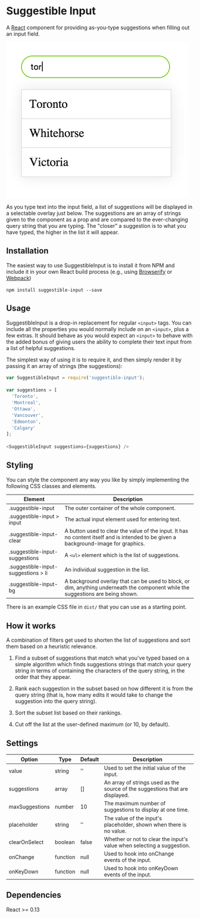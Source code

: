 # Suggestible Input

A [React](http://facebook.github.io/react/index.html)
component for providing as-you-type suggestions when filling out an input field.

![screenshot](screenshot.png)

As you type text into the input field, a list of suggestions will be displayed
in a selectable overlay just below. The suggestions are an array of strings
given to the component as a prop and are compared to the ever-changing query
string that you are typing. The "closer" a suggestion is to what you have typed,
the higher in the list it will appear.

## Installation

The easiest way to use SuggestibleInput is to install it from NPM and include
it in your own React build process (e.g., using
[Browserify](http://browserify.org/) or [Webpack](http://webpack.github.io/))

`npm install suggestible-input --save`

## Usage

SuggestibleInput is a drop-in replacement for regular `<input>` tags. You can
include all the properties you would normally include on an `<input>`, plus a
few extras. It should behave as you would expect an `<input>` to behave with
the added bonus of giving users the ability to complete their text input from
a list of helpful suggestions.

The simplest way of using it is to require it, and then simply render it by
passing it an array of strings (the suggestions):

```javascript
var SuggestibleInput = require('suggestible-input');

var suggestions = [
  'Toronto',
  'Montreal',
  'Ottawa',
  'Vancouver',
  'Edmonton',
  'Calgary'
];

<SuggestibleInput suggestions={suggestions} />
```

## Styling

You can style the component any way you like by simply implementing the following
CSS classes and elements.

Element | Description
------- | -----------
.suggestible-input | The outer container of the whole component.
.suggestible-input > input | The actual input element used for entering text.
.suggestible-input-clear | A button used to clear the value of the input. It has no content itself and is intended to be given a background-image for graphics.
.suggestible-input-suggestions | A `<ul>` element which is the list of suggestions.
.suggestible-input-suggestions > li | An individual suggestion in the list.
.suggestible-input-bg | A background overlay that can be used to block, or dim, anything underneath the component while the suggestions are being shown.

There is an example CSS file in `dist/` that you can use as a starting point.

## How it works

A combination of filters get used to shorten the list of suggestions and sort
them based on a heuristic relevance.

1. Find a subset of suggestions that match what you've typed based on a simple
algorithm which finds suggestions strings that match your query string in terms
of containing the characters of the query string, in the order that they appear.

2. Rank each suggestion in the subset based on how different it is from the
query string (that is, how many edits it would take to change the suggestion
into the query string).

3. Sort the subset list based on their rankings.

4. Cut off the list at the user-defined maximum (or 10, by default).

## Settings

Option | Type | Default | Description
------ | ---- | ------- | -----------
value | string | '' | Used to set the initial value of the input.
suggestions | array | [] | An array of strings used as the source of the suggestions that are displayed.
maxSuggestions | number | 10 | The maximum number of suggestions to display at one time.
placeholder | string | '' | The value of the input's placeholder, shown when there is no value.
clearOnSelect | boolean | false | Whether or not to clear the input's value when selecting a suggestion.
onChange | function | null | Used to hook into onChange events of the input.
onKeyDown | function | null | Used to hook into onKeyDown events of the input.

## Dependencies

React >= 0.13
